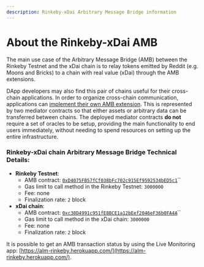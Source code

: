 ```yaml
---
description: Rinkeby-xDai Arbitrary Message Bridge information
---
```


# About the Rinkeby-xDai AMB



The main use case of the Arbitrary Message Bridge \(AMB\) between the Rinkeby Testnet and the xDai chain is to relay tokens emitted by Reddit \(e.g. Moons and Bricks\) to a chain with real value \(xDai\) through the AMB extensions.

DApp developers may also find this pair of chains useful for their cross-chain applications. In order to organize cross-chain communication, applications can [implement their own AMB extension](https://docs.tokenbridge.net/amb-bridge/how-to-develop-xchain-apps-by-amb). This is represented by two mediator contracts so that either assets or arbitrary data can be transferred between chains. The deployed mediator contracts **do not** require a set of oracles to be setup, providing the main functionality to end users immediately, without needing to spend resources on setting up the entire infrastructure.

### Rinkeby-xDai chain Arbitrary Message Bridge Technical Details:

* **Rinkeby Testnet**:
  * AMB contract: [`0xD4075FB57fCf038bFc702c915Ef9592534bED5c1`](https://rinkeby.etherscan.io/address/0xD4075FB57fCf038bFc702c915Ef9592534bED5c1)\`\`
  * Gas limit to call method in the Rinkeby Testnet: `3000000` 
  * Fee: none
  * Finalization rate: `2` block
* **xDai chain**:
  * AMB contract: [`0xc38D4991c951fE8BCE1a12bEef2046eF36b0FA4A`](https://blockscout.com/poa/xdai/address/0xc38D4991c951fE8BCE1a12bEef2046eF36b0FA4A)\`\`
  * Gas limit to call method in the xDai chain: `3000000`
  * Fee: none
  * Finalization rate: `2` block

It is possible to get an AMB transaction status by using the Live Monitoring app: [https://alm-rinkeby.herokuapp.com/](https://alm-rinkeby.herokuapp.com/).

